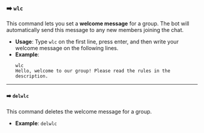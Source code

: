### ➡️ `wlc`

This command lets you set a **welcome message** for a group. The bot will automatically send this message to any new members joining the chat.

* **Usage**: Type `wlc` on the first line, press enter, and then write your welcome message on the following lines.
* **Example**:
    ```
    wlc
    Hello, welcome to our group! Please read the rules in the description.
    ```

---

#### ➡️ `delwlc`

This command deletes the welcome message for a group.

* **Example**: `delwlc`
